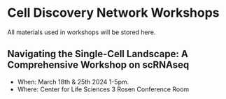 # Cell Discovery Network Workshops

All materials used in workshops will be stored here.

## Navigating the Single-Cell Landscape: A Comprehensive Workshop on scRNAseq
- When: March 18th & 25th 2024 1-5pm.
- Where: Center for Life Sciences 3 Rosen Conference Room
